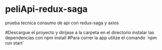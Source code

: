 # peliApi-redux-saga
prueba tecnica consumo de api con redux-saga y axios

#Descargue el proyecto y dirijase a la carpeta en el directorio instalar las dependencias con npm install 
#Para correr la app utilize el comando ´npm run start´
